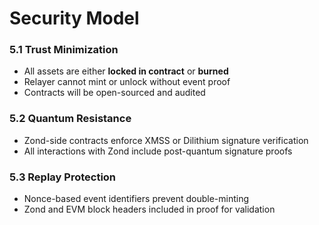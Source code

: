 # Security Model

### 5.1 Trust Minimization

- All assets are either **locked in contract** or **burned**
- Relayer cannot mint or unlock without event proof
- Contracts will be open-sourced and audited

### 5.2 Quantum Resistance

- Zond-side contracts enforce XMSS or Dilithium signature verification
- All interactions with Zond include post-quantum signature proofs

### 5.3 Replay Protection

- Nonce-based event identifiers prevent double-minting
- Zond and EVM block headers included in proof for validation